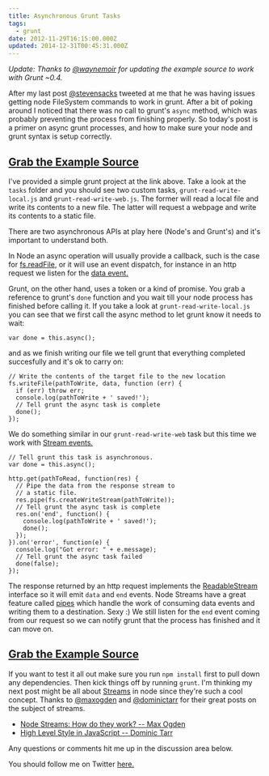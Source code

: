 ```yaml
---
title: Asynchronous Grunt Tasks
tags:
  - grunt
date: 2012-11-29T16:15:00.000Z
updated: 2014-12-31T00:45:31.000Z
---
```


*Update: Thanks to [@waynemoir](https://twitter.com/waynemoir) for updating the example source to work with Grunt ~0.4.*

After my last post [@stevensacks](https://twitter.com/stevensacks) tweeted at me that he was having issues getting node FileSystem commands to work in grunt. After a bit of poking around I noticed that there was no call to grunt's `async` method, which was probably preventing the process from finishing properly. So today's post is a primer on async grunt processes, and how to make sure your node and grunt syntax is setup correctly.

## [Grab the Example Source](https://github.com/robdodson/async-grunt-tasks)

I've provided a simple grunt project at the link above. Take a look at the `tasks` folder and you should see two custom tasks, `grunt-read-write-local.js` and `grunt-read-write-web.js`. The former will read a local file and write its contents to a new file. The latter will request a webpage and write its contents to a static file.

There are two asynchronous APIs at play here (Node's and Grunt's) and it's important to understand both.

In Node an async operation will usually provide a callback, such is the case for [fs.readFile](http://nodejs.org/api/fs.html#fs_fs_readfile_filename_encoding_callback), or it will use an event dispatch, for instance in an http request we listen for the [data event.](http://nodejs.org/api/http.html#http_event_data)

Grunt, on the other hand, uses a token or a kind of promise. You grab a reference to grunt's `done` function and you wait till your node process has finished before calling it. If you take a look at `grunt-read-write-local.js` you can see that we first call the async method to let grunt know it needs to wait:

    var done = this.async();
    

and as we finish writing our file we tell grunt that everything completed succesfully and it's ok to carry on:

    // Write the contents of the target file to the new location
    fs.writeFile(pathToWrite, data, function (err) {
      if (err) throw err;
      console.log(pathToWrite + ' saved!');
      // Tell grunt the async task is complete
      done();
    });
    

We do something similar in our `grunt-read-write-web` task but this time we work with [Stream events.](http://nodejs.org/api/stream.html#stream_stream)

    // Tell grunt this task is asynchronous.
    var done = this.async();
    
    http.get(pathToRead, function(res) {
      // Pipe the data from the response stream to
      // a static file.
      res.pipe(fs.createWriteStream(pathToWrite));
      // Tell grunt the async task is complete
      res.on('end', function() {
        console.log(pathToWrite + ' saved!');
        done();
      });
    }).on('error', function(e) {
      console.log("Got error: " + e.message);
      // Tell grunt the async task failed
      done(false);
    });
    

The response returned by an http request implements the [ReadableStream](http://nodejs.org/api/stream.html#stream_readable_stream) interface so it will emit `data` and `end` events. Node Streams have a great feature called [pipes](http://nodejs.org/api/stream.html#stream_stream_pipe_destination_options) which handle the work of consuming data events and writing them to a destination. Sexy :) We still listen for the `end` event coming from our request so we can notify grunt that the process has finished and it can move on.

## [Grab the Example Source](https://github.com/robdodson/async-grunt-tasks)

If you want to test it all out make sure you run `npm install` first to pull down any dependencies. Then kick things off by running `grunt`. I'm thinking my next post might be all about [Streams](http://nodejs.org/api/stream.html#stream_stream) in node since they're such a cool concept. Thanks to [@maxogden](https://twitter.com/maxogden) and [@dominictarr](https://twitter.com/dominictarr) for their great posts on the subject of streams.

- [Node Streams: How do they work? -- Max Ogden](http://maxogden.com/node-streams.html)
- [High Level Style in JavaScript -- Dominic Tarr](https://gist.github.com/2401787)

Any questions or comments hit me up in the discussion area below.

You should follow me on Twitter [here.](http://twitter.com/rob_dodson)
